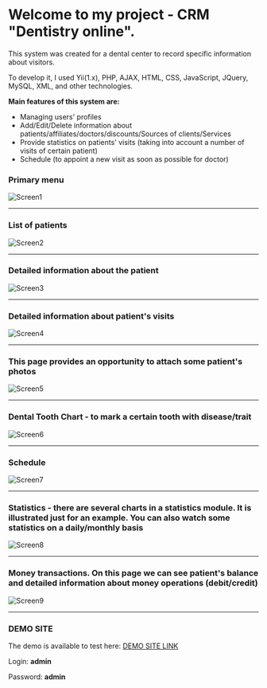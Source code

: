 # Welcome to my project - CRM "Dentistry online".
This system was created for a dental center to record specific information about visitors.

To develop it, I used Yii(1.x), PHP, AJAX, HTML, CSS, JavaScript, JQuery, MySQL, XML, and other technologies.

**Main features of this system are:**
* Managing users' profiles
* Add/Edit/Delete information about patients/affiliates/doctors/discounts/Sources of clients/Services
* Provide statistics on patients' visits (taking into account a number of visits of certain patient)
* Schedule (to appoint a new visit as soon as possible for doctor)

### Primary menu
![Screen1](http://dental-center.dp.ua/crm/images/screenshots/1.jpg)

***

### List of patients
![Screen2](http://dental-center.dp.ua/crm/images/screenshots/2.jpg)

***

### Detailed information about the patient
![Screen3](http://dental-center.dp.ua/crm/images/screenshots/3.jpg)

***

### Detailed information about patient's visits 
![Screen4](http://dental-center.dp.ua/crm/images/screenshots/4.jpg)

***

### This page provides an opportunity to attach some patient's photos
![Screen5](http://dental-center.dp.ua/crm/images/screenshots/5.jpg)

***

### **Dental Tooth Chart** - to mark a certain tooth with disease/trait
![Screen6](http://dental-center.dp.ua/crm/images/screenshots/6.jpg)

***

### **Schedule**
![Screen7](http://dental-center.dp.ua/crm/images/screenshots/7.jpg)

***

### **Statistics** - there are several charts in a statistics module. It is illustrated just for an example. You can also watch some statistics on a daily/monthly basis 
![Screen8](http://dental-center.dp.ua/crm/images/screenshots/8.jpg)

***

### **Money transactions**. On this page we can see patient's balance and detailed information about money operations (debit/credit)
![Screen9](http://dental-center.dp.ua/crm/images/screenshots/9.jpg)

***

### **DEMO SITE**
The demo is available to test here: [DEMO SITE LINK](http://crm.dental-center.dp.ua/site/login) 

Login: **admin**

Password: **admin**
